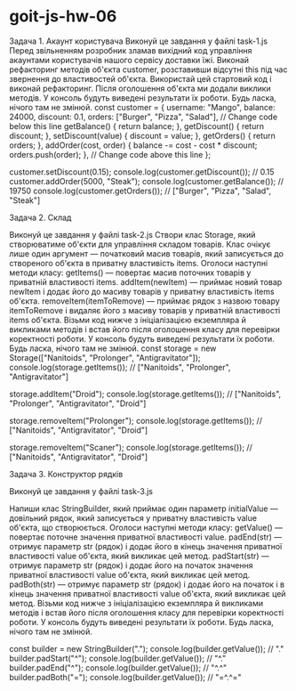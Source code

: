 # goit-js-hw-06

Задача 1. Акаунт користувача Виконуй це завдання у файлі task-1.js Перед
звільненням розробник зламав вихідний код управління акаунтами користувачів
нашого сервісу доставки їжі. Виконай рефакторинг методів об'єкта customer,
розставивши відсутні this під час звернення до властивостей об'єкта. Використай
цей стартовий код і виконай рефакторинг. Після оголошення об'єкта ми додали
виклики методів. У консоль будуть виведені результати їх роботи. Будь ласка,
нічого там не змінюй. const customer = { username: "Mango", balance: 24000,
discount: 0.1, orders: ["Burger", "Pizza", "Salad"], // Change code below this
line getBalance() { return balance; }, getDiscount() { return discount; },
setDiscount(value) { discount = value; }, getOrders() { return orders; },
addOrder(cost, order) { balance -= cost - cost \* discount; orders.push(order);
}, // Change code above this line };

customer.setDiscount(0.15); console.log(customer.getDiscount()); // 0.15
customer.addOrder(5000, "Steak"); console.log(customer.getBalance()); // 19750
console.log(customer.getOrders()); // ["Burger", "Pizza", "Salad", "Steak"]

Задача 2. Склад

Виконуй це завдання у файлі task-2.js Створи клас Storage, який створюватиме
об'єкти для управління складом товарів. Клас очікує лише один аргумент —
початковий масив товарів, який записується до створеного об'єкта в приватну
властивість items. Оголоси наступні методи класу: getItems() — повертає масив
поточних товарів у приватній властивості items. addItem(newItem) — приймає новий
товар newItem і додає його до масиву товарів у приватну властивість items
об'єкта. removeItem(itemToRemove) — приймає рядок з назвою товару itemToRemove і
видаляє його з масиву товарів у приватній властивості items об'єкта. Візьми код
нижче з ініціалізацією екземпляра й викликами методів і встав його після
оголошення класу для перевірки коректності роботи. У консоль будуть виведені
результати їх роботи. Будь ласка, нічого там не змінюй. const storage = new
Storage(["Nanitoids", "Prolonger", "Antigravitator"]);
console.log(storage.getItems()); // ["Nanitoids", "Prolonger", "Antigravitator"]

storage.addItem("Droid"); console.log(storage.getItems()); // ["Nanitoids",
"Prolonger", "Antigravitator", "Droid"]

storage.removeItem("Prolonger"); console.log(storage.getItems()); //
["Nanitoids", "Antigravitator", "Droid"]

storage.removeItem("Scaner"); console.log(storage.getItems()); // ["Nanitoids",
"Antigravitator", "Droid"]

Задача 3. Конструктор рядків

Виконуй це завдання у файлі task-3.js

Напиши клас StringBuilder, який приймає один параметр initialValue — довільний
рядок, який записується у приватну властивість value об'єкта, що створюється.
Оголоси наступні методи класу: getValue() — повертає поточне значення приватної
властивості value. padEnd(str) — отримує параметр str (рядок) і додає його в
кінець значення приватної властивості value об'єкта, який викликає цей метод.
padStart(str) — отримує параметр str (рядок) і додає його на початок значення
приватної властивості value об'єкта, який викликає цей метод. padBoth(str) —
отримує параметр str (рядок) і додає його на початок і в кінець значення
приватної властивості value об'єкта, який викликає цей метод. Візьми код нижче з
ініціалізацією екземпляра й викликами методів і встав його після оголошення
класу для перевірки коректності роботи. У консоль будуть виведені результати їх
роботи. Будь ласка, нічого там не змінюй.

const builder = new StringBuilder("."); console.log(builder.getValue()); // "."
builder.padStart("^"); console.log(builder.getValue()); // "^."
builder.padEnd("^"); console.log(builder.getValue()); // "^.^"
builder.padBoth("="); console.log(builder.getValue()); // "=^.^="
